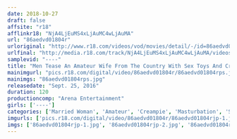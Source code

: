 ```yaml
---
date: 2018-10-27
draft: false
affsite: "r18"
afflinkr18: "NjA4LjEuMS4xLjAuMC4wLjAuMA"
url: "86aedvd01804r"
urloriginal: "http://www.r18.com/videos/vod/movies/detail/-/id=86aedvd01804r"
urlfinal: "http://media.r18.com/track/NjA4LjEuMS4xLjAuMC4wLjAuMA/videos/vod/movies/detail/-/id=86aedvd01804r"
samplevid: "----"
title: "Men Tease An Amateur Wife From The Country With Sex Toys And Creampie Her"
mainimgurl: "pics.r18.com/digital/video/86aedvd01804r/86aedvd01804rps.jpg"
mainimgs: "86aedvd01804rps.jpg"
releasedate: "Sept. 25, 2016"
duration: 120
productioncomp: "Arena Entertainment"
girls: ['----']
categories: ['Married Woman', 'Amateur', 'Creampie', 'Masturbation', 'Sex Toys', 'Gonzo']
imgurls: ['pics.r18.com/digital/video/86aedvd01804r/86aedvd01804rjp-1.jpg', 'pics.r18.com/digital/video/86aedvd01804r/86aedvd01804rjp-2.jpg', 'pics.r18.com/digital/video/86aedvd01804r/86aedvd01804rjp-3.jpg', 'pics.r18.com/digital/video/86aedvd01804r/86aedvd01804rjp-4.jpg', 'pics.r18.com/digital/video/86aedvd01804r/86aedvd01804rjp-5.jpg', 'pics.r18.com/digital/video/86aedvd01804r/86aedvd01804rjp-6.jpg', 'pics.r18.com/digital/video/86aedvd01804r/86aedvd01804rjp-7.jpg', 'pics.r18.com/digital/video/86aedvd01804r/86aedvd01804rjp-8.jpg', 'pics.r18.com/digital/video/86aedvd01804r/86aedvd01804rjp-9.jpg', 'pics.r18.com/digital/video/86aedvd01804r/86aedvd01804rjp-10.jpg', 'pics.r18.com/digital/video/86aedvd01804r/86aedvd01804rjp-11.jpg', 'pics.r18.com/digital/video/86aedvd01804r/86aedvd01804rjp-12.jpg', 'pics.r18.com/digital/video/86aedvd01804r/86aedvd01804rjp-13.jpg', 'pics.r18.com/digital/video/86aedvd01804r/86aedvd01804rjp-14.jpg', 'pics.r18.com/digital/video/86aedvd01804r/86aedvd01804rjp-15.jpg', 'pics.r18.com/digital/video/86aedvd01804r/86aedvd01804rjp-16.jpg', 'pics.r18.com/digital/video/86aedvd01804r/86aedvd01804rjp-17.jpg', 'pics.r18.com/digital/video/86aedvd01804r/86aedvd01804rjp-18.jpg', 'pics.r18.com/digital/video/86aedvd01804r/86aedvd01804rjp-19.jpg', 'pics.r18.com/digital/video/86aedvd01804r/86aedvd01804rjp-20.jpg']
imgs: ['86aedvd01804rjp-1.jpg', '86aedvd01804rjp-2.jpg', '86aedvd01804rjp-3.jpg', '86aedvd01804rjp-4.jpg', '86aedvd01804rjp-5.jpg', '86aedvd01804rjp-6.jpg', '86aedvd01804rjp-7.jpg', '86aedvd01804rjp-8.jpg', '86aedvd01804rjp-9.jpg', '86aedvd01804rjp-10.jpg', '86aedvd01804rjp-11.jpg', '86aedvd01804rjp-12.jpg', '86aedvd01804rjp-13.jpg', '86aedvd01804rjp-14.jpg', '86aedvd01804rjp-15.jpg', '86aedvd01804rjp-16.jpg', '86aedvd01804rjp-17.jpg', '86aedvd01804rjp-18.jpg', '86aedvd01804rjp-19.jpg', '86aedvd01804rjp-20.jpg']
---
```

